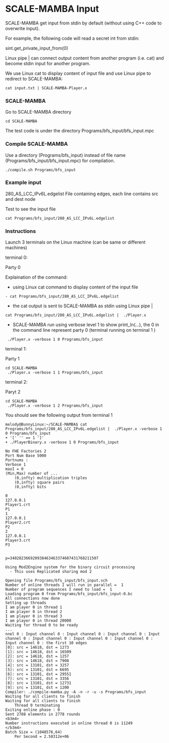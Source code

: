 # SCALE-MAMBA Input 


SCALE-MAMBA get input from stdin by default (without using C++ code to overwrite input).

For example, the following code will read a secret int from stdin:

sint.get_private_input_from(0)


Linux pipe | can connect output content from another program (i.e. cat) and become
stdin input for another program. 

We use Linux cat to display content of input file and use Linux pipe to redirect to SCALE-MAMBA:

```
cat input.txt | SCALE-MAMBA-Player.x
```

### SCALE-MAMBA

Go to SCALE-MAMBA directory

```
cd SCALE-MAMBA
```
The test code is under the directory 
Programs/bfs_input/bfs_input.mpc 

### Compile SCALE-MAMBA

Use a directory (Programs/bfs_input) instead of file name (Programs/bfs_input/bfs_input.mpc) for compilation.

```
./compile.sh Programs/bfs_input
```
 
### Example input 

280_AS_LCC_IPv6L.edgelist
File containing edges, each line contains src and dest node 

Test to see the input file

```
cat Programs/bfs_input/280_AS_LCC_IPv6L.edgelist
```

### Instructions

Launch 3 terminals on the Linux machine (can be same or different machines)

terminal 0:

Party 0

Explaination of the command:
- using Linux cat command to display content of the input file 
```
- cat Programs/bfs_input/280_AS_LCC_IPv6L.edgelist  
```
- the cat output is sent to SCALE-MAMBA as stdin using Linux pipe | 
```
cat Programs/bfs_input/280_AS_LCC_IPv6L.edgelist |  ./Player.x  
```
- SCALE-MAMBA run using verbose level 1 to show print_ln(...), the 0 in the command line represent party 0 (terminal running on terminal 1 ) 
```
 ./Player.x -verbose 1 0 Programs/bfs_input
```


terminal 1:

Party 1

```
cd SCALE-MAMBA
 ./Player.x -verbose 1 1 Programs/bfs_input
```

terminal 2:

Paryt 2

```
cd SCALE-MAMBA
 ./Player.x -verbose 1 2 Programs/bfs_input
```

You should see the following output from terminal 1

```
melody@BunnyLinux:~/SCALE-MAMBA$ cat Programs/bfs_input/280_AS_LCC_IPv6L.edgelist |  ./Player.x -verbose 1 0 Programs/bfs_input
+ '[' '' == 1 ']'
+ ./PlayerBinary.x -verbose 1 0 Programs/bfs_input

No FHE Factories 2
Port Num Base 5000
Portnums :
Verbose 1
maxI = 0
(Min,Max) number of ...
	(0,infty) multiplication triples
	(0,infty) square pairs
	(0,infty) bits

0
127.0.0.1
Player1.crt
P1
1
127.0.0.1
Player2.crt
P2
2
127.0.0.1
Player3.crt
P3


p=340282366920938463463374607431768211507

Using Mod2Engine system for the binary circuit processing
  - This uses Replicated sharing mod 2

Opening file Programs/bfs_input/bfs_input.sch
Number of online threads I will run in parallel =  1
Number of program sequences I need to load =  1
Loading program 0 from Programs/bfs_input/bfs_input-0.bc
All connections now done
Setting up threads
I am player 0 in thread 1
I am player 0 in thread 2
I am player 0 in thread 3
I am player 0 in thread 20000
Waiting for thread 0 to be ready
...
nnel 0 : Input channel 0 : Input channel 0 : Input channel 0 : Input channel 0 : Input channel 0 : Input channel 0 : Input channel 0 : Input channel 0 : the first 10 edges
[0]: src = 14618, dst = 1273
[1]: src = 14618, dst = 16509
[2]: src = 14618, dst = 1257
[3]: src = 14618, dst = 7908
[4]: src = 13101, dst = 3257
[5]: src = 13101, dst = 6695
[6]: src = 13101, dst = 29551
[7]: src = 13101, dst = 3356
[8]: src = 13101, dst = 12731
[9]: src = 13101, dst = 1200
Compiler: ./compile-mamba.py -A -n -r -u -s Programs/bfs_input
Waiting for all clients to finish
Waiting for all clients to finish
	Thread 0 terminating
Exiting online phase : 0
Sent 2788 elements in 2778 rounds
<b3m4>
Number instructions executed in online thread 0 is 11249
</b3m4>
Batch Size = (1048576,64)
	Per Second = 2.58312e+06
```